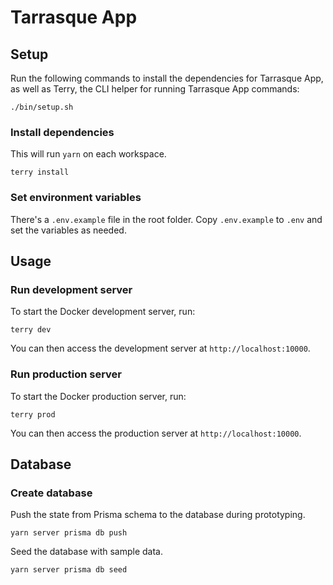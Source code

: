 # Tarrasque App

## Setup

Run the following commands to install the dependencies for Tarrasque App, as well as Terry, the CLI helper for running Tarrasque App commands:

    ./bin/setup.sh

### Install dependencies

This will run `yarn` on each workspace.

    terry install

### Set environment variables

There's a `.env.example` file in the root folder. Copy `.env.example` to `.env` and set the variables as needed.

## Usage

### Run development server

To start the Docker development server, run:

    terry dev

You can then access the development server at `http://localhost:10000`.

### Run production server

To start the Docker production server, run:

    terry prod

You can then access the production server at `http://localhost:10000`.

## Database

### Create database

Push the state from Prisma schema to the database during prototyping.

    yarn server prisma db push

Seed the database with sample data.

    yarn server prisma db seed
